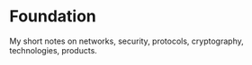 # Foundation
My short notes on networks, security, protocols, cryptography, technologies, products.
